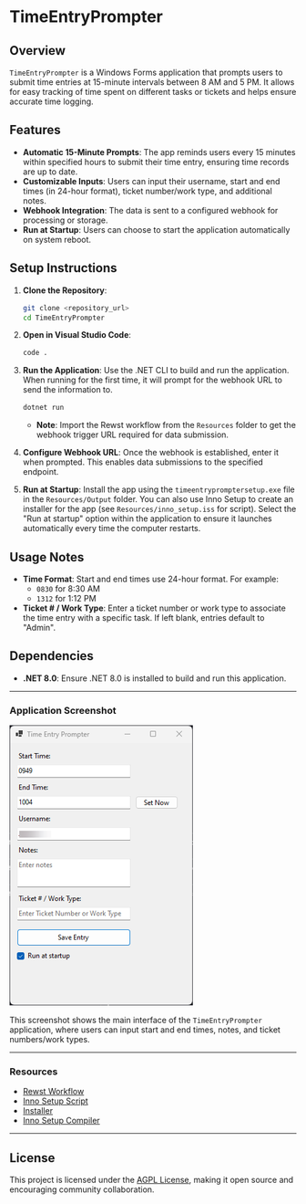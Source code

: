 
# TimeEntryPrompter

## Overview
`TimeEntryPrompter` is a Windows Forms application that prompts users to submit time entries at 15-minute intervals between 8 AM and 5 PM. It allows for easy tracking of time spent on different tasks or tickets and helps ensure accurate time logging.

## Features
- **Automatic 15-Minute Prompts**: The app reminds users every 15 minutes within specified hours to submit their time entry, ensuring time records are up to date.
- **Customizable Inputs**: Users can input their username, start and end times (in 24-hour format), ticket number/work type, and additional notes.
- **Webhook Integration**: The data is sent to a configured webhook for processing or storage.
- **Run at Startup**: Users can choose to start the application automatically on system reboot.

## Setup Instructions
1. **Clone the Repository**:
   ```bash
   git clone <repository_url>
   cd TimeEntryPrompter
   ```

2. **Open in Visual Studio Code**:
   ```bash
   code .
   ```

3. **Run the Application**:
   Use the .NET CLI to build and run the application. When running for the first time, it will prompt for the webhook URL to send the information to.
   ```bash
   dotnet run
   ```
   - **Note**: Import the Rewst workflow from the `Resources` folder to get the webhook trigger URL required for data submission.

4. **Configure Webhook URL**:
   Once the webhook is established, enter it when prompted. This enables data submissions to the specified endpoint.

5. **Run at Startup**:
   Install the app using the `timeentrypromptersetup.exe` file in the `Resources/Output` folder. You can also use Inno Setup to create an installer for the app (see `Resources/inno_setup.iss` for script). Select the "Run at startup" option within the application to ensure it launches automatically every time the computer restarts.

## Usage Notes

- **Time Format**: Start and end times use 24-hour format. For example:
  - `0830` for 8:30 AM
  - `1312` for 1:12 PM
- **Ticket # / Work Type**: Enter a ticket number or work type to associate the time entry with a specific task. If left blank, entries default to "Admin".

## Dependencies
- **.NET 8.0**: Ensure .NET 8.0 is installed to build and run this application.

---

### Application Screenshot
![TimeEntryPrompter UI](screenshot.png)

This screenshot shows the main interface of the `TimeEntryPrompter` application, where users can input start and end times, notes, and ticket numbers/work types.

---

### Resources
- [Rewst Workflow](Resources/Rewst%20Time%20Entry%20Prompter.json)
- [Inno Setup Script](Resources/inno_setup.iss)
- [Installer](Resources/Output/timeentrypromptersetup.exe)
- [Inno Setup Compiler](https://www.jrsoftware.org/isdl.php)

---

## License
This project is licensed under the [AGPL License](LICENSE), making it open source and encouraging community collaboration.